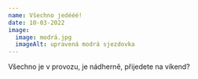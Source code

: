 ```yaml
---
name: Všechno jedééé!
date: 10-03-2022
image:
  image: modrá.jpg
  imageAlt: upravená modrá sjezdovka
---
```

Všechno je v provozu, je nádherně, přijedete na víkend?